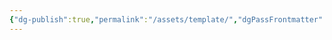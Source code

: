 ```yaml
---
{"dg-publish":true,"permalink":"/assets/template/","dgPassFrontmatter":true,"created":"2025-03-14T15:13:24.634+02:00","updated":"2025-03-14T15:13:41.947+02:00"}
---
```


